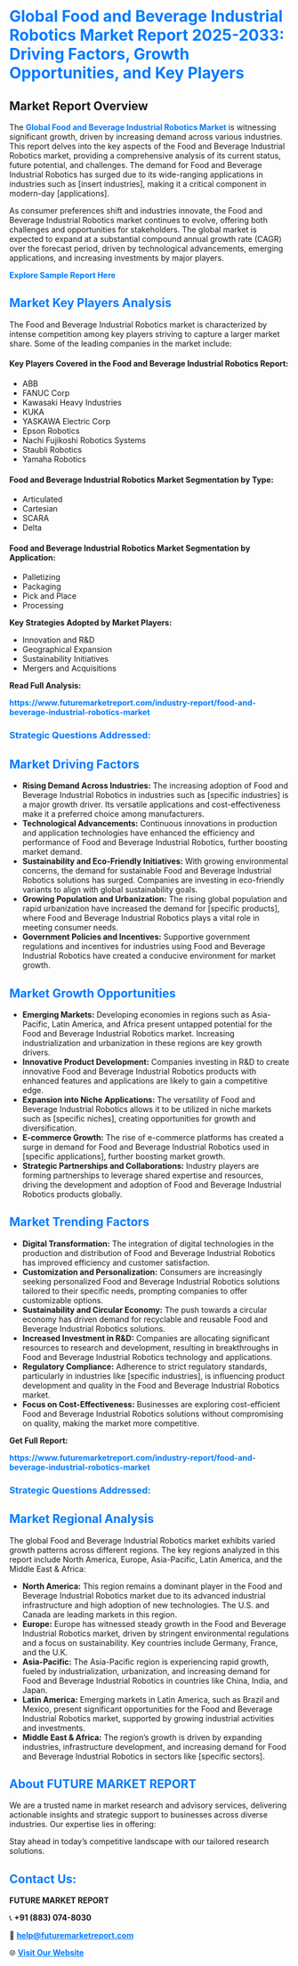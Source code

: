 <h1 style="color: #007BFF;">Global Food and Beverage Industrial Robotics Market Report 2025-2033: Driving Factors, Growth Opportunities, and Key Players</h1>

<section id="overview">
<h2>Market Report Overview</h2>
<p>The <a href="https://www.futuremarketreport.com/industry-report/food-and-beverage-industrial-robotics-market" style="color: #007BFF; text-decoration: none;"><strong>Global Food and Beverage Industrial Robotics Market</strong></a> is witnessing significant growth, driven by increasing demand across various industries. This report delves into the key aspects of the Food and Beverage Industrial Robotics market, providing a comprehensive analysis of its current status, future potential, and challenges. The demand for Food and Beverage Industrial Robotics has surged due to its wide-ranging applications in industries such as [insert industries], making it a critical component in modern-day [applications].</p>
<p>As consumer preferences shift and industries innovate, the Food and Beverage Industrial Robotics market continues to evolve, offering both challenges and opportunities for stakeholders. The global market is expected to expand at a substantial compound annual growth rate (CAGR) over the forecast period, driven by technological advancements, emerging applications, and increasing investments by major players.</p>
</section>

<section id="overview">
<p><a href="https://www.futuremarketreport.com/request-sample/reportId=64276" style="color: #007BFF; text-decoration: none;"><strong>Explore Sample Report Here</strong></a></p>
</section>

<section id="key-players">
<h2 style="color: #007BFF;">Market Key Players Analysis</h2>
<p>The Food and Beverage Industrial Robotics market is characterized by intense competition among key players striving to capture a larger market share. Some of the leading companies in the market include:</p>
<h4>Key Players Covered in the Food and Beverage Industrial Robotics Report:</h4>
<ul><li>ABB</li><li>FANUC Corp</li><li>Kawasaki Heavy Industries</li><li>KUKA</li><li>YASKAWA Electric Corp</li><li>Epson Robotics</li><li>Nachi Fujikoshi Robotics Systems</li><li>Staubli Robotics</li><li>Yamaha Robotics</li></ul>
<h4>Food and Beverage Industrial Robotics Market Segmentation by Type:</h4>
<ul><li>Articulated</li><li>Cartesian</li><li>SCARA</li><li>Delta</li></ul>

<h4>Food and Beverage Industrial Robotics Market Segmentation by Application:</h4>
<ul><li>Palletizing</li><li>Packaging</li><li>Pick and Place</li><li>Processing</li></ul>
<p><strong>Key Strategies Adopted by Market Players:</strong></p>
<ul>
<li>Innovation and R&D</li>
<li>Geographical Expansion</li>
<li>Sustainability Initiatives</li>
<li>Mergers and Acquisitions</li>
</ul>
</section>

<section>
<p><strong>Read Full Analysis: </strong></p><a href="https://www.futuremarketreport.com/industry-report/food-and-beverage-industrial-robotics-market" style="color: #007BFF; text-decoration: none;"><strong>https://www.futuremarketreport.com/industry-report/food-and-beverage-industrial-robotics-market</strong></a>
<h3 style="color: #007BFF;">Strategic Questions Addressed:</h3>
</section>

<section id="driving-factors">
<h2 style="color: #007BFF;">Market Driving Factors</h2>
<ul>
<li><strong>Rising Demand Across Industries:</strong> The increasing adoption of Food and Beverage Industrial Robotics in industries such as [specific industries] is a major growth driver. Its versatile applications and cost-effectiveness make it a preferred choice among manufacturers.</li>
<li><strong>Technological Advancements:</strong> Continuous innovations in production and application technologies have enhanced the efficiency and performance of Food and Beverage Industrial Robotics, further boosting market demand.</li>
<li><strong>Sustainability and Eco-Friendly Initiatives:</strong> With growing environmental concerns, the demand for sustainable Food and Beverage Industrial Robotics solutions has surged. Companies are investing in eco-friendly variants to align with global sustainability goals.</li>
<li><strong>Growing Population and Urbanization:</strong> The rising global population and rapid urbanization have increased the demand for [specific products], where Food and Beverage Industrial Robotics plays a vital role in meeting consumer needs.</li>
<li><strong>Government Policies and Incentives:</strong> Supportive government regulations and incentives for industries using Food and Beverage Industrial Robotics have created a conducive environment for market growth.</li>
</ul>
</section>

<section id="growth-opportunities">
<h2 style="color: #007BFF;">Market Growth Opportunities</h2>
<ul>
<li><strong>Emerging Markets:</strong> Developing economies in regions such as Asia-Pacific, Latin America, and Africa present untapped potential for the Food and Beverage Industrial Robotics market. Increasing industrialization and urbanization in these regions are key growth drivers.</li>
<li><strong>Innovative Product Development:</strong> Companies investing in R&D to create innovative Food and Beverage Industrial Robotics products with enhanced features and applications are likely to gain a competitive edge.</li>
<li><strong>Expansion into Niche Applications:</strong> The versatility of Food and Beverage Industrial Robotics allows it to be utilized in niche markets such as [specific niches], creating opportunities for growth and diversification.</li>
<li><strong>E-commerce Growth:</strong> The rise of e-commerce platforms has created a surge in demand for Food and Beverage Industrial Robotics used in [specific applications], further boosting market growth.</li>
<li><strong>Strategic Partnerships and Collaborations:</strong> Industry players are forming partnerships to leverage shared expertise and resources, driving the development and adoption of Food and Beverage Industrial Robotics products globally.</li>
</ul>
</section>

<section id="trending-factors">
<h2 style="color: #007BFF;">Market Trending Factors</h2>
<ul>
<li><strong>Digital Transformation:</strong> The integration of digital technologies in the production and distribution of Food and Beverage Industrial Robotics has improved efficiency and customer satisfaction.</li>
<li><strong>Customization and Personalization:</strong> Consumers are increasingly seeking personalized Food and Beverage Industrial Robotics solutions tailored to their specific needs, prompting companies to offer customizable options.</li>
<li><strong>Sustainability and Circular Economy:</strong> The push towards a circular economy has driven demand for recyclable and reusable Food and Beverage Industrial Robotics solutions.</li>
<li><strong>Increased Investment in R&D:</strong> Companies are allocating significant resources to research and development, resulting in breakthroughs in Food and Beverage Industrial Robotics technology and applications.</li>
<li><strong>Regulatory Compliance:</strong> Adherence to strict regulatory standards, particularly in industries like [specific industries], is influencing product development and quality in the Food and Beverage Industrial Robotics market.</li>
<li><strong>Focus on Cost-Effectiveness:</strong> Businesses are exploring cost-efficient Food and Beverage Industrial Robotics solutions without compromising on quality, making the market more competitive.</li>
</ul>
</section>

<section>
<p><strong>Get Full Report: </strong></p><a href="https://www.futuremarketreport.com/industry-report/food-and-beverage-industrial-robotics-market" style="color: #007BFF; text-decoration: none;"><strong>https://www.futuremarketreport.com/industry-report/food-and-beverage-industrial-robotics-market</strong></a>
<h3 style="color: #007BFF;">Strategic Questions Addressed:</h3>
</section>


<section id="regional-analysis">
<h2 style="color: #007BFF;">Market Regional Analysis</h2>
<p>The global Food and Beverage Industrial Robotics market exhibits varied growth patterns across different regions. The key regions analyzed in this report include North America, Europe, Asia-Pacific, Latin America, and the Middle East & Africa:</p>
<ul>
<li><strong>North America:</strong> This region remains a dominant player in the Food and Beverage Industrial Robotics market due to its advanced industrial infrastructure and high adoption of new technologies. The U.S. and Canada are leading markets in this region.</li>
<li><strong>Europe:</strong> Europe has witnessed steady growth in the Food and Beverage Industrial Robotics market, driven by stringent environmental regulations and a focus on sustainability. Key countries include Germany, France, and the U.K.</li>
<li><strong>Asia-Pacific:</strong> The Asia-Pacific region is experiencing rapid growth, fueled by industrialization, urbanization, and increasing demand for Food and Beverage Industrial Robotics in countries like China, India, and Japan.</li>
<li><strong>Latin America:</strong> Emerging markets in Latin America, such as Brazil and Mexico, present significant opportunities for the Food and Beverage Industrial Robotics market, supported by growing industrial activities and investments.</li>
<li><strong>Middle East & Africa:</strong> The region’s growth is driven by expanding industries, infrastructure development, and increasing demand for Food and Beverage Industrial Robotics in sectors like [specific sectors].</li>
</ul>
</section>

<footer>
<h2 style="color: #007BFF;">About FUTURE MARKET REPORT</h2>
<p>We are a trusted name in market research and advisory services, delivering actionable insights and strategic support to businesses across diverse industries. Our expertise lies in offering:</p>

<p>Stay ahead in today’s competitive landscape with our tailored research solutions.</p>

<h2 style="color: #007BFF;">Contact Us:</h2>
<p><strong>FUTURE MARKET REPORT</strong></p>
<p>📞 <strong>+91 (883) 074-8030</strong></p>
<p>📧 <strong><a href="mailto:help@futuremarketreport.com" style="color: #007BFF;">help@futuremarketreport.com</a></strong></p>
<p>🌐 <strong><a href="https://www.futuremarketreport.com/" style="color: #007BFF;">Visit Our Website</a></strong></p>
</footer>